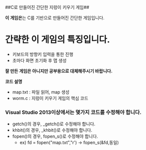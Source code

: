 ##C로 만들어진 간단한 지렁이 키우기 게임##

**이 게임은**는 C를 기반으로 만들어진 간단한 게임입니다.

# 간략한 이 게임의 특징입니다. #

- 키보드의 방향키 입력을 통한 진행
- 초마다 화면 초기화 후 맵 생성

**잘 만든 게임은 아니지만 공부용으로 대체해주시기 바랍니다.**

**코드 설명**

 - map.txt : 파일 읽어, map 생성
 - worm.c : 지렁이 키우기 게임의 핵심 코드
 

### Visual Studio 2013이상에서는 몇가지 코드를 수정해야 합니다. ###

- getch()의 경우, _getch()로 수정해야 합니다.
- khbit()의 경우, _khbit()로 수정해야 합니다.
- fopen()의 경우, fopen_s()로 수정해야 합니다.
	- ex) fd = fopen("map.txt","r') -> fopen_s(&fd,동일)
	

